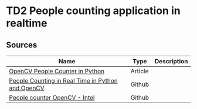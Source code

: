# TD2 People counting application in realtime

## Sources

| Name | Type | Description |
| --- | --- | --- |
| [OpenCV People Counter in Python](https://www.pyimagesearch.com/2018/08/13/opencv-people-counter/) | Article | |
| [People Counting in Real Time in Python and OpenCV](https://github.com/saimj7/People-Counting-in-Real-Time) | Github | |
| [People counter OpenCV - Intel](https://github.com/intel-iot-devkit/people-counter-opencv) | Github | |
